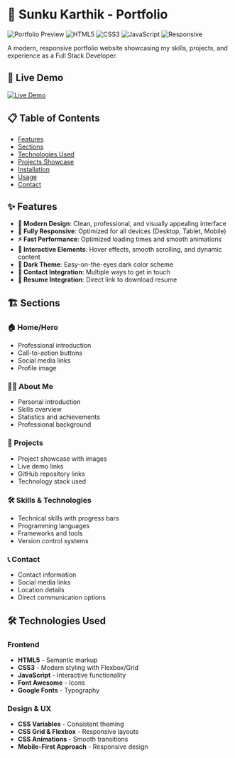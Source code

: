 # 🌟 Sunku Karthik - Portfolio

![Portfolio Preview](https://img.shields.io/badge/Portfolio-Live-success)
![HTML5](https://img.shields.io/badge/HTML5-E34F26?style=flat&logo=html5&logoColor=white)
![CSS3](https://img.shields.io/badge/CSS3-1572B6?style=flat&logo=css3&logoColor=white)
![JavaScript](https://img.shields.io/badge/JavaScript-F7DF1E?style=flat&logo=javascript&logoColor=black)
![Responsive](https://img.shields.io/badge/Responsive-Yes-green)

A modern, responsive portfolio website showcasing my skills, projects, and experience as a Full Stack Developer.

## 🚀 Live Demo

[![Live Demo](https://img.shields.io/badge/🌐_View_Live_Portfolio-00d1b2?style=for-the-badge&logo=vercel&logoColor=white)](https://sunkukarthik5.github.io/portfolio)

## 📋 Table of Contents

- [Features](#-features)
- [Sections](#-sections)
- [Technologies Used](#-technologies-used)
- [Projects Showcase](#-projects-showcase)
- [Installation](#-installation)
- [Usage](#-usage)
- [Contact](#-contact)

## ✨ Features

- **🎨 Modern Design**: Clean, professional, and visually appealing interface
- **📱 Fully Responsive**: Optimized for all devices (Desktop, Tablet, Mobile)
- **⚡ Fast Performance**: Optimized loading times and smooth animations
- **🎯 Interactive Elements**: Hover effects, smooth scrolling, and dynamic content
- **🌙 Dark Theme**: Easy-on-the-eyes dark color scheme
- **📧 Contact Integration**: Multiple ways to get in touch
- **📄 Resume Integration**: Direct link to download resume

## 🏗️ Sections

### 🏠 Home/Hero
- Professional introduction
- Call-to-action buttons
- Social media links
- Profile image

### 👨‍💻 About Me
- Personal introduction
- Skills overview
- Statistics and achievements
- Professional background

### 💼 Projects
- Project showcase with images
- Live demo links
- GitHub repository links
- Technology stack used

### 🛠️ Skills & Technologies
- Technical skills with progress bars
- Programming languages
- Frameworks and tools
- Version control systems

### 📞 Contact
- Contact information
- Social media links
- Location details
- Direct communication options

## 🛠️ Technologies Used

### Frontend
- **HTML5** - Semantic markup
- **CSS3** - Modern styling with Flexbox/Grid
- **JavaScript** - Interactive functionality
- **Font Awesome** - Icons
- **Google Fonts** - Typography

### Design & UX
- **CSS Variables** - Consistent theming
- **CSS Grid & Flexbox** - Responsive layouts
- **CSS Animations** - Smooth transitions
- **Mobile-First Approach** - Responsive design
